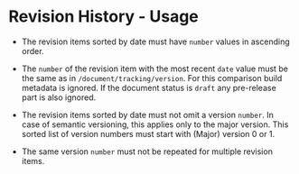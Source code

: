 # Revision History - Usage

* The revision items sorted by date must have `number` values in ascending order.

* The `number` of the revision item with the most recent `date` value must be the same as in
  `/document/tracking/version`. For this comparison build metadata is ignored. If the document status is `draft` any
  pre-release part is also ignored.

* The revision items sorted by date must not omit a version `number`. In case of semantic versioning, this applies only
  to the major version. This sorted list of version numbers must start with (Major) version 0 or 1.

* The same version `number` must not be repeated for multiple revision items.
